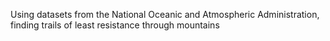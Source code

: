 Using datasets from the National Oceanic and Atmospheric Administration, finding trails of least resistance through mountains
